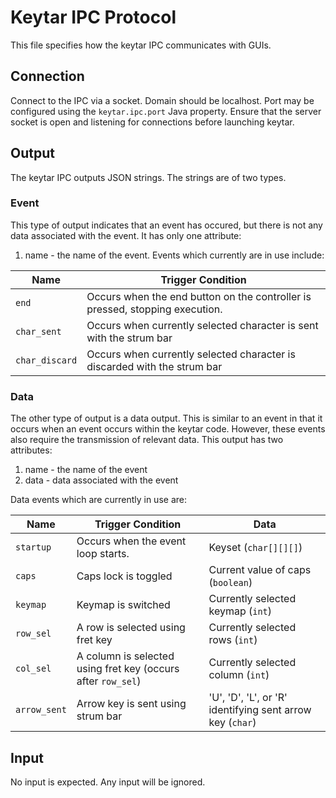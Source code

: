 # Keytar IPC Protocol
This file specifies how the keytar IPC communicates with GUIs.

## Connection
Connect to the IPC via a socket. Domain should be localhost. Port may be configured using the `keytar.ipc.port` Java property. Ensure that the server socket is open and listening for connections before launching keytar. 

## Output
The keytar IPC outputs JSON strings. The strings are of two types.

### Event
This type of output indicates that an event has occured, but there is not any data associated with the event. It has only one attribute: 
1. name - the name of the event. 
Events which currently are in use include:

 |Name | Trigger Condition |
 |--- | ---- |
|`end` |Occurs when the end button on the controller is pressed, stopping execution.|
|`char_sent`| Occurs when currently selected character is sent with the strum bar |
|`char_discard` | Occurs when currently selected character is discarded with the strum bar |


### Data
The other type of output is a data output. This is similar to an event in that it occurs when an event occurs within the keytar code. However, these events also require the transmission of relevant data. This output has two attributes: 
1. name - the name of the event
2. data - data associated with the event

Data events which are currently in use are: 

 Name | Trigger Condition | Data
| --- | ----------- | ------|
|`startup` | Occurs when the event loop starts. | Keyset (`char[][][]`)
| `caps` | Caps lock is toggled | Current value of caps (`boolean`) | 
| `keymap` | Keymap is switched | Currently selected keymap (`int`) |
|`row_sel` |A row is selected using fret key|Currently selected rows (`int`)| 
|`col_sel`| A column is selected using fret key (occurs after `row_sel`)|Currently selected column (`int`)|
|`arrow_sent`| Arrow key is sent using strum bar | 'U', 'D', 'L', or 'R' identifying sent arrow key (`char`)
 



## Input
No input is expected. Any input will be ignored.